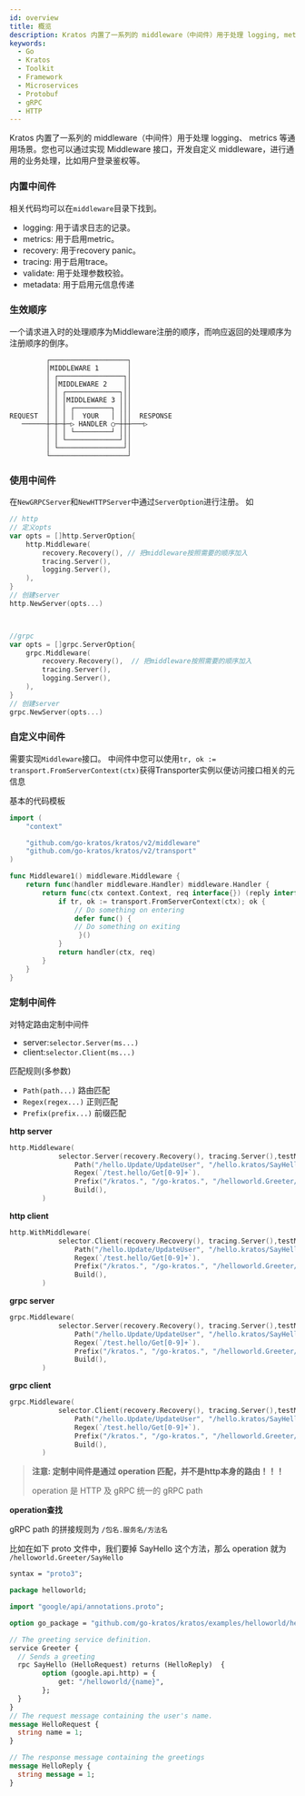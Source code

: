 ```yaml
---
id: overview
title: 概览
description: Kratos 内置了一系列的 middleware（中间件）用于处理 logging, metrics 等通用场景。您也可以通过实现 Middleware 接口，开发自定义 middleware，进行通用的业务处理，比如用户登录鉴权等。
keywords:
  - Go
  - Kratos
  - Toolkit
  - Framework
  - Microservices
  - Protobuf
  - gRPC
  - HTTP
---
```

Kratos 内置了一系列的 middleware（中间件）用于处理 logging、 metrics 等通用场景。您也可以通过实现 Middleware 接口，开发自定义 middleware，进行通用的业务处理，比如用户登录鉴权等。

### 内置中间件
相关代码均可以在`middleware`目录下找到。
* logging: 用于请求日志的记录。
* metrics: 用于启用metric。
* recovery: 用于recovery panic。
* tracing: 用于启用trace。
* validate: 用于处理参数校验。
* metadata: 用于启用元信息传递

### 生效顺序
一个请求进入时的处理顺序为Middleware注册的顺序，而响应返回的处理顺序为注册顺序的倒序。

```
         ┌───────────────────┐
         │MIDDLEWARE 1       │
         │ ┌────────────────┐│
         │ │MIDDLEWARE 2    ││
         │ │ ┌─────────────┐││
         │ │ │MIDDLEWARE 3 │││
         │ │ │ ┌─────────┐ │││
REQUEST  │ │ │ │  YOUR   │ │││  RESPONSE
   ──────┼─┼─┼─▷ HANDLER ○─┼┼┼───▷
         │ │ │ └─────────┘ │││
         │ │ └─────────────┘││
         │ └────────────────┘│
         └───────────────────┘
```

### 使用中间件
在`NewGRPCServer`和`NewHTTPServer`中通过`ServerOption`进行注册。
如
```go
// http
// 定义opts
var opts = []http.ServerOption{
	http.Middleware(
		recovery.Recovery(), // 把middleware按照需要的顺序加入
		tracing.Server(),
		logging.Server(),
	),
}
// 创建server
http.NewServer(opts...)



//grpc
var opts = []grpc.ServerOption{
	grpc.Middleware(
		recovery.Recovery(),  // 把middleware按照需要的顺序加入
		tracing.Server(),
		logging.Server(),
	),
}
// 创建server
grpc.NewServer(opts...)

```


### 自定义中间件
需要实现`Middleware`接口。
中间件中您可以使用`tr, ok := transport.FromServerContext(ctx)`获得Transporter实例以便访问接口相关的元信息

基本的代码模板
```go
import (
	"context"

	"github.com/go-kratos/kratos/v2/middleware"
	"github.com/go-kratos/kratos/v2/transport"
)

func Middleware1() middleware.Middleware {
	return func(handler middleware.Handler) middleware.Handler {
		return func(ctx context.Context, req interface{}) (reply interface{}, err error) {
			if tr, ok := transport.FromServerContext(ctx); ok {
				// Do something on entering 
				defer func() { 
				// Do something on exiting
				 }()
			}
			return handler(ctx, req)
		}
	}
}
```

### 定制中间件

对特定路由定制中间件
- server:`selector.Server(ms...)` 
- client:`selector.Client(ms...)`

匹配规则(多参数)
- `Path(path...)`		路由匹配
- `Regex(regex...)` 	正则匹配
- `Prefix(prefix...)` 	前缀匹配

**http server**

```go
http.Middleware(
			selector.Server(recovery.Recovery(), tracing.Server(),testMiddleware).
				Path("/hello.Update/UpdateUser", "/hello.kratos/SayHello").
				Regex(`/test.hello/Get[0-9]+`).
				Prefix("/kratos.", "/go-kratos.", "/helloworld.Greeter/").
				Build(),
		)
```

**http client**

```go
http.WithMiddleware(
			selector.Client(recovery.Recovery(), tracing.Server(),testMiddleware).
				Path("/hello.Update/UpdateUser", "/hello.kratos/SayHello").
				Regex(`/test.hello/Get[0-9]+`).
				Prefix("/kratos.", "/go-kratos.", "/helloworld.Greeter/").
				Build(),
		)
```

**grpc server**

```go
grpc.Middleware(
			selector.Server(recovery.Recovery(), tracing.Server(),testMiddleware).
				Path("/hello.Update/UpdateUser", "/hello.kratos/SayHello").
				Regex(`/test.hello/Get[0-9]+`).
				Prefix("/kratos.", "/go-kratos.", "/helloworld.Greeter/").
				Build(),
		)
```

**grpc client**

```go
grpc.Middleware(
			selector.Client(recovery.Recovery(), tracing.Server(),testMiddleware).
				Path("/hello.Update/UpdateUser", "/hello.kratos/SayHello").
				Regex(`/test.hello/Get[0-9]+`).
				Prefix("/kratos.", "/go-kratos.", "/helloworld.Greeter/").
				Build(),
		)
```

> **注意: 定制中间件是通过 operation 匹配，并不是http本身的路由！！！** 
>
> operation 是 HTTP 及 gRPC 统一的 gRPC path

**operation查找**

gRPC path 的拼接规则为 `/包名.服务名/方法名`

比如在如下 proto 文件中，我们要掉 SayHello 这个方法，那么 operation 就为 `/helloworld.Greeter/SayHello`
```protobuf
syntax = "proto3";

package helloworld;

import "google/api/annotations.proto";

option go_package = "github.com/go-kratos/kratos/examples/helloworld/helloworld";

// The greeting service definition.
service Greeter {
  // Sends a greeting
  rpc SayHello (HelloRequest) returns (HelloReply)  {
        option (google.api.http) = {
            get: "/helloworld/{name}",
        };
  }
}
// The request message containing the user's name.
message HelloRequest {
  string name = 1;
}

// The response message containing the greetings
message HelloReply {
  string message = 1;
}
```

